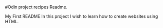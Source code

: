 #Odin project recipes Readme.
<head> My First README </head>

<body> In this project I wish to learn how to create websites using HTML.</body>